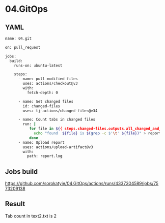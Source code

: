 # **04.GitOps**

## **YAML** ##

```bash
name: 04.git

on: pull_request

jobs:
  build:
    runs-on: ubuntu-latest

    steps:
      - name: pull modified files
        uses: actions/checkout@v3
        with:
          fetch-depth: 0

      - name: Get changed files
        id: changed-files
        uses: tj-actions/changed-files@v34

      - name: Count tabs in changed files
        run: |
           for file in ${{ steps.changed-files.outputs.all_changed_and_modified_files }}; do
             echo "found  ${file} is $(grep -c $'\t' ${file})" > report.log
           done
      - name: Upload report
        uses: actions/upload-artifact@v3
        with:
          path: report.log

```
## Jobs build
https://github.com/sorokatyie/04.GitOps/actions/runs/4337304589/jobs/7573209138

## Result
Tab count in text2.txt is 2